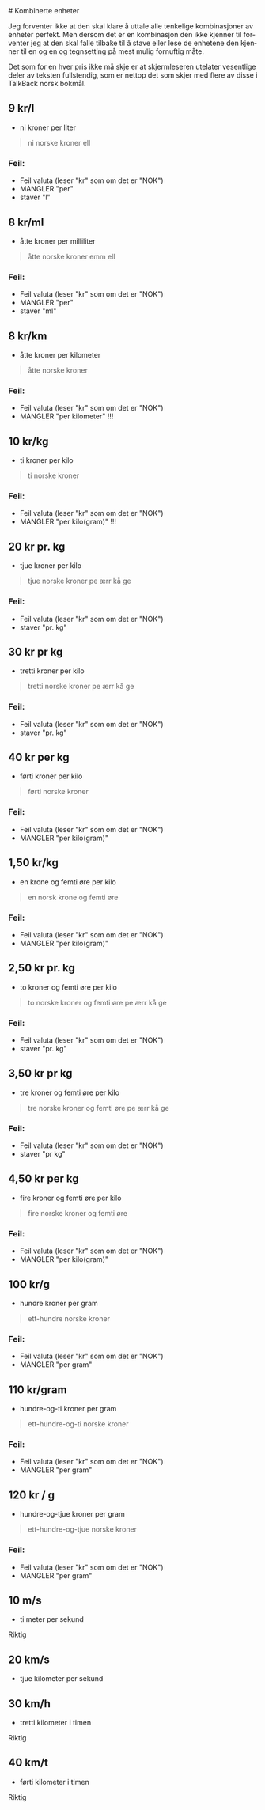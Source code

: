 <div lang="nb">
# Kombinerte enheter

Jeg forventer ikke at den skal klare å uttale alle tenkelige kombinasjoner av enheter perfekt.
Men dersom det er en kombinasjon den ikke kjenner til forventer jeg at den skal falle tilbake til å stave eller lese de enhetene den kjenner til en og en og tegnsetting på mest mulig fornuftig måte.

Det som for en hver pris ikke må skje er at skjermleseren utelater vesentlige deler av teksten fullstendig, som er nettop det som skjer med flere av disse i TalkBack norsk bokmål.

## 9 kr/l

- ni kroner per liter

> ni norske kroner ell

### Feil:

- Feil valuta (leser "kr" som om det er "NOK")
- MANGLER "per"
- staver "l"


## 8 kr/ml

- åtte kroner per milliliter

> åtte norske kroner emm ell

### Feil:

- Feil valuta (leser "kr" som om det er "NOK")
- MANGLER "per"
- staver "ml"

## 8 kr/km

- åtte kroner per kilometer

> åtte norske kroner

### Feil:

- Feil valuta (leser "kr" som om det er "NOK")
- MANGLER "per kilometer" !!!


## 10 kr/kg

- ti kroner per kilo

> ti norske kroner

### Feil:

- Feil valuta (leser "kr" som om det er "NOK")
- MANGLER "per kilo(gram)" !!!

## 20 kr pr. kg

- tjue kroner per kilo

> tjue norske kroner pe ærr kå ge

### Feil:

- Feil valuta (leser "kr" som om det er "NOK")
- staver "pr. kg"

## 30 kr pr kg

- tretti kroner per kilo

> tretti norske kroner pe ærr kå ge

### Feil:

- Feil valuta (leser "kr" som om det er "NOK")
- staver "pr. kg"

## 40 kr per kg

- førti kroner per kilo

> førti norske kroner

### Feil:

- Feil valuta (leser "kr" som om det er "NOK")
- MANGLER "per kilo(gram)"

## 1,50 kr/kg

- en krone og femti øre per kilo
<!-- - en og-en-halv krone per kilo -->
<!-- - en (komma) femti krone(r) per kilo -->

> en norsk krone og femti øre

### Feil:

- Feil valuta (leser "kr" som om det er "NOK")
- MANGLER "per kilo(gram)"

## 2,50 kr pr. kg

- to kroner og femti øre per kilo
<!-- - to og-en-halv kroner per kilo -->
<!-- - to (komma) femti kroner per kilo -->

> to norske kroner og femti øre pe ærr kå ge

### Feil:

- Feil valuta (leser "kr" som om det er "NOK")
- staver "pr. kg"

## 3,50 kr pr kg

- tre kroner og femti øre per kilo
<!-- - tre og-en-halv kroner per kilo -->
<!-- - tre (komma) femti kroner per kilo -->

> tre norske kroner og femti øre pe ærr kå ge

### Feil:

- Feil valuta (leser "kr" som om det er "NOK")
- staver "pr kg"


## 4,50 kr per kg

- fire kroner og femti øre per kilo
<!-- - fire og-en-halv kroner per kilo -->
<!-- - fire (komma) femti kroner per kilo -->

> fire norske kroner og femti øre

### Feil:

- Feil valuta (leser "kr" som om det er "NOK")
- MANGLER "per kilo(gram)"

## 100 kr/g

- hundre kroner per gram

> ett-hundre norske kroner

### Feil:

- Feil valuta (leser "kr" som om det er "NOK")
- MANGLER "per gram"


## 110 kr/gram

- hundre-og-ti kroner per gram

> ett-hundre-og-ti norske kroner

### Feil:

- Feil valuta (leser "kr" som om det er "NOK")
- MANGLER "per gram"

## 120 kr / g

- hundre-og-tjue kroner per gram

> ett-hundre-og-tjue norske kroner

### Feil:

- Feil valuta (leser "kr" som om det er "NOK")
- MANGLER "per gram"

## 10 m/s

- ti meter per sekund

Riktig

## 20 km/s

- tjue kilometer per sekund

## 30 km/h

- tretti kilometer i timen

Riktig

## 40 km/t

- førti kilometer i timen

Riktig


</div>
